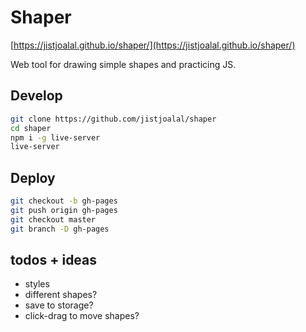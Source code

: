# Shaper

[https://jistjoalal.github.io/shaper/](https://jistjoalal.github.io/shaper/)

Web tool for drawing simple shapes and practicing JS.

## Develop

```sh
git clone https://github.com/jistjoalal/shaper
cd shaper
npm i -g live-server
live-server
```

## Deploy

```sh
git checkout -b gh-pages
git push origin gh-pages
git checkout master
git branch -D gh-pages
```

## todos + ideas

- styles
- different shapes?
- save to storage?
- click-drag to move shapes?
